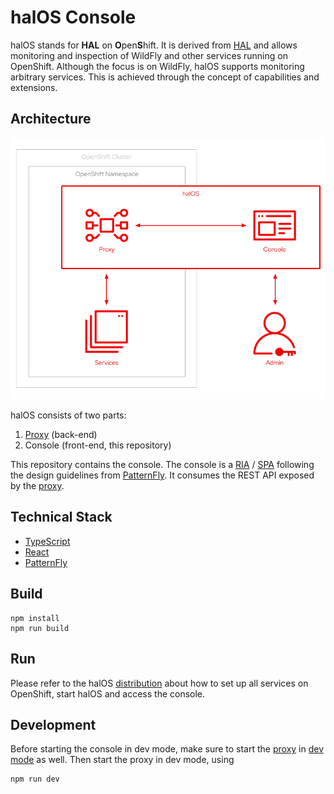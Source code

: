 # halOS Console

halOS stands for **HAL** on **O**pen**S**hift. It is derived from [HAL](https://hal.github.io/) and allows monitoring and inspection of WildFly and other services running on OpenShift. Although the focus is on WildFly, halOS supports monitoring arbitrary services. This is achieved through the concept of capabilities and extensions.

## Architecture

![halos](halos.png)

halOS consists of two parts:

1. [Proxy](https://github.com/hal/halos-proxy) (back-end)
2. Console (front-end, this repository)

This repository contains the console. The console is a [RIA](https://en.wikipedia.org/wiki/Rich_web_application) / [SPA](https://en.wikipedia.org/wiki/Single-page_application) following the design guidelines from [PatternFly](https://www.patternfly.org/v4/). It consumes the REST API exposed by the [proxy](https://github.com/hal/halos-proxy).

## Technical Stack

- [TypeScript](https://www.typescriptlang.org/)
- [React](https://reactjs.org/)
- [PatternFly](https://patternfly.org)

## Build

```shell
npm install
npm run build
```

## Run

Please refer to the halOS [distribution](https://github.com/hal/halos-distribution#readme) about how to set up all services on OpenShift, start halOS and access the console.

## Development

Before starting the console in dev mode, make sure to start the [proxy](https://github.com/hal/halos-proxy) in [dev mode](https://github.com/hal/halos-proxy#development) as well. Then start the proxy in dev mode, using

```shell
npm run dev
```
